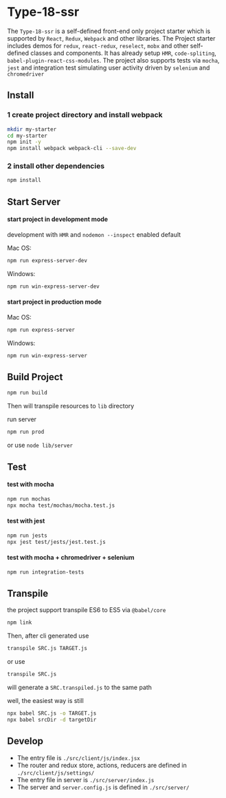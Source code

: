 # **Type-18-ssr**

The `Type-18-ssr` is a self-defined front-end only project starter which is supported by `React`, `Redux`, `Webpack` and other libraries. The Project starter includes demos for `redux`, `react-redux`, `reselect`, `mobx` and other self-defined classes and components. It has already setup `HMR`, `code-spliting`, `babel-plugin-react-css-modules`. The project also supports tests via `mocha`, `jest` and integration test simulating user activity driven by `selenium` and `chromedriver`


## **Install**
### 1 create project directory and install webpack
```bash
mkdir my-starter
cd my-starter
npm init -y
npm install webpack webpack-cli --save-dev
```
### 2 install other dependencies
```bash
npm install
```

## **Start Server**
#### start project in development mode

development with `HMR` and `nodemon --inspect` enabled default

Mac OS:
```bash
npm run express-server-dev
```
Windows:
```bash
npm run win-express-server-dev
```
#### start project in production mode

Mac OS:
```bash
npm run express-server
```
Windows:
```bash
npm run win-express-server
```

## **Build Project**
```bash
npm run build
```
Then will transpile resources to `lib` directory

run server
```bash
npm run prod
```
or use `node lib/server`

## **Test**
#### test with mocha
```bash
npm run mochas
npx mocha test/mochas/mocha.test.js
```
#### test with jest
```bash
npm run jests
npx jest test/jests/jest.test.js
```
#### test with mocha + chromedriver + selenium
```bash
npm run integration-tests
```
## **Transpile**
the project support transpile ES6 to ES5 via `@babel/core`
```bash
npm link
```
Then, after cli generated
use
```bash
transpile SRC.js TARGET.js
```
or use
```bash
transpile SRC.js
```
will generate a `SRC.transpiled.js` to the same path

well, the easiest way is still
```bash
npx babel SRC.js -o TARGET.js
npx babel srcDir -d targetDir
```

## **Develop**
- The entry file is `./src/client/js/index.jsx`
- The router and redux store, actions, reducers are defined in `./src/client/js/settings/`
- The entry file in server is `./src/server/index.js`
- The server and `server.config.js` is defined in `./src/server/`
